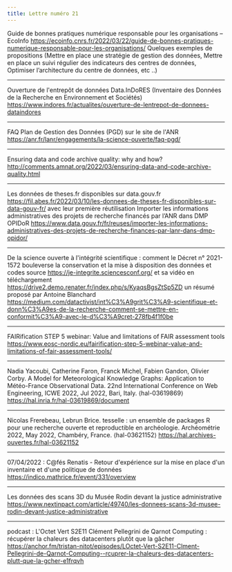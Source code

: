 ```yaml
---
title: Lettre numéro 21
---
```


Guide de bonnes pratiques numérique responsable pour les organisations – EcoInfo
https://ecoinfo.cnrs.fr/2022/03/22/guide-de-bonnes-pratiques-numerique-responsable-pour-les-organisations/
Quelques exemples de propositions (Mettre en place une stratégie de gestion des données, Mettre en place un suivi régulier des indicateurs
des centres de données, Optimiser l’architecture du centre de données, etc ..)

--------------------

Ouverture de l'entrepôt de données Data.InDoRES (Inventaire des Données de la Recherche en Environnement et Sociétés)
https://www.indores.fr/actualites/ouverture-de-lentrepot-de-donnees-dataindores

--------------------

FAQ Plan de Gestion des Données (PGD) sur le site de l'ANR
https://anr.fr/lanr/engagements/la-science-ouverte/faq-pgd/

--------------------

Ensuring data and code archive quality: why and how?
http://comments.amnat.org/2022/03/ensuring-data-and-code-archive-quality.html

--------------------

Les données de theses.fr disponibles sur data.gouv.fr
https://fil.abes.fr/2022/03/10/les-donnees-de-theses-fr-disponibles-sur-data-gouv-fr/
avec leur première réutilisation
Importer les informations administratives des projets de recherche financés par l’ANR dans DMP OPIDoR
https://www.data.gouv.fr/fr/reuses/importer-les-informations-administratives-des-projets-de-recherche-finances-par-lanr-dans-dmp-opidor/

--------------------

De la science ouverte à l'intégrité scientifique : comment le Décret n° 2021-1572 bouleverse la conservation et la mise à disposition des données et codes source
https://je-integrite.sciencesconf.org/ et sa vidéo en téléchargement https://drive2.demo.renater.fr/index.php/s/KyaqsBgsZtSp5ZD
un résumé proposé par Antoine Blanchard
https://medium.com/datactivist/int%C3%A9grit%C3%A9-scientifique-et-donn%C3%A9es-de-la-recherche-comment-se-mettre-en-conformit%C3%A9-avec-le-d%C3%A9cret-278fb4f1f0be

--------------------

FAIRification STEP 5 webinar: Value and limitations of FAIR assessment tools
https://www.eosc-nordic.eu/fairification-step-5-webinar-value-and-limitations-of-fair-assessment-tools/

--------------------

Nadia Yacoubi, Catherine Faron, Franck Michel, Fabien Gandon, Olivier Corby. A Model for Meteorological Knowledge Graphs: Application to Météo-France Observational Data. 22nd International Conference on Web Engineering, ICWE 2022, Jul 2022, Bari, Italy. ⟨hal-03619869⟩
https://hal.inria.fr/hal-03619869/document

--------------------

Nicolas Frerebeau, Lebrun Brice. tesselle : un ensemble de packages R pour une recherche ouverte et reproductible en archéologie. Archéométrie 2022, May 2022, Chambéry, France. ⟨hal-03621152⟩
https://hal.archives-ouvertes.fr/hal-03621152

--------------------

07/04/2022 : C@fés Renatis - Retour d'expérience sur la mise en place d'un inventaire et d'une politique de données
https://indico.mathrice.fr/event/331/overview

--------------------

Les données des scans 3D du Musée Rodin devant la justice administrative
https://www.nextinpact.com/article/49740/les-donnees-scans-3d-musee-rodin-devant-justice-administrative

--------------------

podcast : L'Octet Vert S2E11 Clément Pellegrini de Qarnot Computing : récupérer la chaleurs des datacenters plutôt que la gâcher
https://anchor.fm/tristan-nitot/episodes/LOctet-Vert-S2E11-Clment-Pellegrini-de-Qarnot-Computing--rcuprer-la-chaleurs-des-datacenters-plutt-que-la-gcher-e1frqvh


